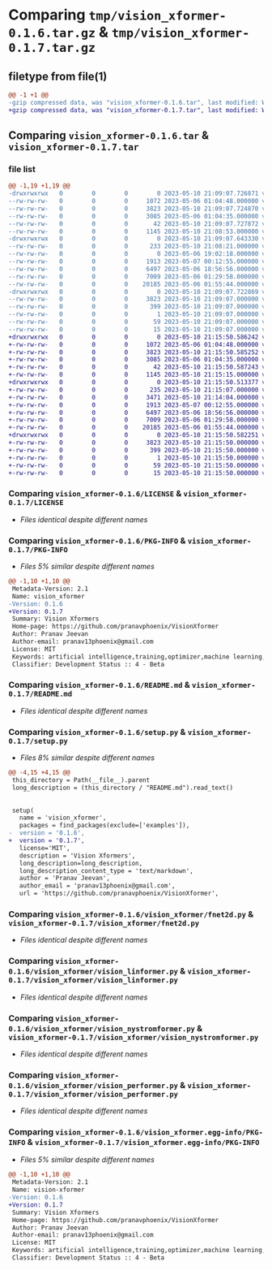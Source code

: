 # Comparing `tmp/vision_xformer-0.1.6.tar.gz` & `tmp/vision_xformer-0.1.7.tar.gz`

## filetype from file(1)

```diff
@@ -1 +1 @@
-gzip compressed data, was "vision_xformer-0.1.6.tar", last modified: Wed May 10 21:09:07 2023, max compression
+gzip compressed data, was "vision_xformer-0.1.7.tar", last modified: Wed May 10 21:15:50 2023, max compression
```

## Comparing `vision_xformer-0.1.6.tar` & `vision_xformer-0.1.7.tar`

### file list

```diff
@@ -1,19 +1,19 @@
-drwxrwxrwx   0        0        0        0 2023-05-10 21:09:07.726871 vision_xformer-0.1.6/
--rw-rw-rw-   0        0        0     1072 2023-05-06 01:04:48.000000 vision_xformer-0.1.6/LICENSE
--rw-rw-rw-   0        0        0     3823 2023-05-10 21:09:07.724870 vision_xformer-0.1.6/PKG-INFO
--rw-rw-rw-   0        0        0     3085 2023-05-06 01:04:35.000000 vision_xformer-0.1.6/README.md
--rw-rw-rw-   0        0        0       42 2023-05-10 21:09:07.727872 vision_xformer-0.1.6/setup.cfg
--rw-rw-rw-   0        0        0     1145 2023-05-10 21:08:53.000000 vision_xformer-0.1.6/setup.py
-drwxrwxrwx   0        0        0        0 2023-05-10 21:09:07.643330 vision_xformer-0.1.6/vision_xformer/
--rw-rw-rw-   0        0        0      233 2023-05-10 21:08:21.000000 vision_xformer-0.1.6/vision_xformer/__init__.py
--rw-rw-rw-   0        0        0        0 2023-05-06 19:02:18.000000 vision_xformer-0.1.6/vision_xformer/fnet.py
--rw-rw-rw-   0        0        0     1913 2023-05-07 00:12:55.000000 vision_xformer-0.1.6/vision_xformer/fnet2d.py
--rw-rw-rw-   0        0        0     6497 2023-05-06 18:56:56.000000 vision_xformer-0.1.6/vision_xformer/vision_linformer.py
--rw-rw-rw-   0        0        0     7009 2023-05-06 01:29:58.000000 vision_xformer-0.1.6/vision_xformer/vision_nystromformer.py
--rw-rw-rw-   0        0        0    20185 2023-05-06 01:55:44.000000 vision_xformer-0.1.6/vision_xformer/vision_performer.py
-drwxrwxrwx   0        0        0        0 2023-05-10 21:09:07.722869 vision_xformer-0.1.6/vision_xformer.egg-info/
--rw-rw-rw-   0        0        0     3823 2023-05-10 21:09:07.000000 vision_xformer-0.1.6/vision_xformer.egg-info/PKG-INFO
--rw-rw-rw-   0        0        0      399 2023-05-10 21:09:07.000000 vision_xformer-0.1.6/vision_xformer.egg-info/SOURCES.txt
--rw-rw-rw-   0        0        0        1 2023-05-10 21:09:07.000000 vision_xformer-0.1.6/vision_xformer.egg-info/dependency_links.txt
--rw-rw-rw-   0        0        0       59 2023-05-10 21:09:07.000000 vision_xformer-0.1.6/vision_xformer.egg-info/requires.txt
--rw-rw-rw-   0        0        0       15 2023-05-10 21:09:07.000000 vision_xformer-0.1.6/vision_xformer.egg-info/top_level.txt
+drwxrwxrwx   0        0        0        0 2023-05-10 21:15:50.586242 vision_xformer-0.1.7/
+-rw-rw-rw-   0        0        0     1072 2023-05-06 01:04:48.000000 vision_xformer-0.1.7/LICENSE
+-rw-rw-rw-   0        0        0     3823 2023-05-10 21:15:50.585252 vision_xformer-0.1.7/PKG-INFO
+-rw-rw-rw-   0        0        0     3085 2023-05-06 01:04:35.000000 vision_xformer-0.1.7/README.md
+-rw-rw-rw-   0        0        0       42 2023-05-10 21:15:50.587243 vision_xformer-0.1.7/setup.cfg
+-rw-rw-rw-   0        0        0     1145 2023-05-10 21:15:15.000000 vision_xformer-0.1.7/setup.py
+drwxrwxrwx   0        0        0        0 2023-05-10 21:15:50.513377 vision_xformer-0.1.7/vision_xformer/
+-rw-rw-rw-   0        0        0      235 2023-05-10 21:15:07.000000 vision_xformer-0.1.7/vision_xformer/__init__.py
+-rw-rw-rw-   0        0        0     3471 2023-05-10 21:14:04.000000 vision_xformer-0.1.7/vision_xformer/fnet.py
+-rw-rw-rw-   0        0        0     1913 2023-05-07 00:12:55.000000 vision_xformer-0.1.7/vision_xformer/fnet2d.py
+-rw-rw-rw-   0        0        0     6497 2023-05-06 18:56:56.000000 vision_xformer-0.1.7/vision_xformer/vision_linformer.py
+-rw-rw-rw-   0        0        0     7009 2023-05-06 01:29:58.000000 vision_xformer-0.1.7/vision_xformer/vision_nystromformer.py
+-rw-rw-rw-   0        0        0    20185 2023-05-06 01:55:44.000000 vision_xformer-0.1.7/vision_xformer/vision_performer.py
+drwxrwxrwx   0        0        0        0 2023-05-10 21:15:50.582251 vision_xformer-0.1.7/vision_xformer.egg-info/
+-rw-rw-rw-   0        0        0     3823 2023-05-10 21:15:50.000000 vision_xformer-0.1.7/vision_xformer.egg-info/PKG-INFO
+-rw-rw-rw-   0        0        0      399 2023-05-10 21:15:50.000000 vision_xformer-0.1.7/vision_xformer.egg-info/SOURCES.txt
+-rw-rw-rw-   0        0        0        1 2023-05-10 21:15:50.000000 vision_xformer-0.1.7/vision_xformer.egg-info/dependency_links.txt
+-rw-rw-rw-   0        0        0       59 2023-05-10 21:15:50.000000 vision_xformer-0.1.7/vision_xformer.egg-info/requires.txt
+-rw-rw-rw-   0        0        0       15 2023-05-10 21:15:50.000000 vision_xformer-0.1.7/vision_xformer.egg-info/top_level.txt
```

### Comparing `vision_xformer-0.1.6/LICENSE` & `vision_xformer-0.1.7/LICENSE`

 * *Files identical despite different names*

### Comparing `vision_xformer-0.1.6/PKG-INFO` & `vision_xformer-0.1.7/PKG-INFO`

 * *Files 5% similar despite different names*

```diff
@@ -1,10 +1,10 @@
 Metadata-Version: 2.1
 Name: vision_xformer
-Version: 0.1.6
+Version: 0.1.7
 Summary: Vision Xformers
 Home-page: https://github.com/pranavphoenix/VisionXformer
 Author: Pranav Jeevan
 Author-email: pranav13phoenix@gmail.com
 License: MIT
 Keywords: artificial intelligence,training,optimizer,machine learning,attention,transformers,computer vision
 Classifier: Development Status :: 4 - Beta
```

### Comparing `vision_xformer-0.1.6/README.md` & `vision_xformer-0.1.7/README.md`

 * *Files identical despite different names*

### Comparing `vision_xformer-0.1.6/setup.py` & `vision_xformer-0.1.7/setup.py`

 * *Files 8% similar despite different names*

```diff
@@ -4,15 +4,15 @@
 this_directory = Path(__file__).parent
 long_description = (this_directory / "README.md").read_text()
 
 
 setup(
   name = 'vision_xformer',
   packages = find_packages(exclude=['examples']),
-  version = '0.1.6',
+  version = '0.1.7',
   license='MIT',
   description = 'Vision Xformers',
   long_description=long_description,
   long_description_content_type = 'text/markdown',
   author = 'Pranav Jeevan',
   author_email = 'pranav13phoenix@gmail.com',
   url = 'https://github.com/pranavphoenix/VisionXformer',
```

### Comparing `vision_xformer-0.1.6/vision_xformer/fnet2d.py` & `vision_xformer-0.1.7/vision_xformer/fnet2d.py`

 * *Files identical despite different names*

### Comparing `vision_xformer-0.1.6/vision_xformer/vision_linformer.py` & `vision_xformer-0.1.7/vision_xformer/vision_linformer.py`

 * *Files identical despite different names*

### Comparing `vision_xformer-0.1.6/vision_xformer/vision_nystromformer.py` & `vision_xformer-0.1.7/vision_xformer/vision_nystromformer.py`

 * *Files identical despite different names*

### Comparing `vision_xformer-0.1.6/vision_xformer/vision_performer.py` & `vision_xformer-0.1.7/vision_xformer/vision_performer.py`

 * *Files identical despite different names*

### Comparing `vision_xformer-0.1.6/vision_xformer.egg-info/PKG-INFO` & `vision_xformer-0.1.7/vision_xformer.egg-info/PKG-INFO`

 * *Files 5% similar despite different names*

```diff
@@ -1,10 +1,10 @@
 Metadata-Version: 2.1
 Name: vision-xformer
-Version: 0.1.6
+Version: 0.1.7
 Summary: Vision Xformers
 Home-page: https://github.com/pranavphoenix/VisionXformer
 Author: Pranav Jeevan
 Author-email: pranav13phoenix@gmail.com
 License: MIT
 Keywords: artificial intelligence,training,optimizer,machine learning,attention,transformers,computer vision
 Classifier: Development Status :: 4 - Beta
```

